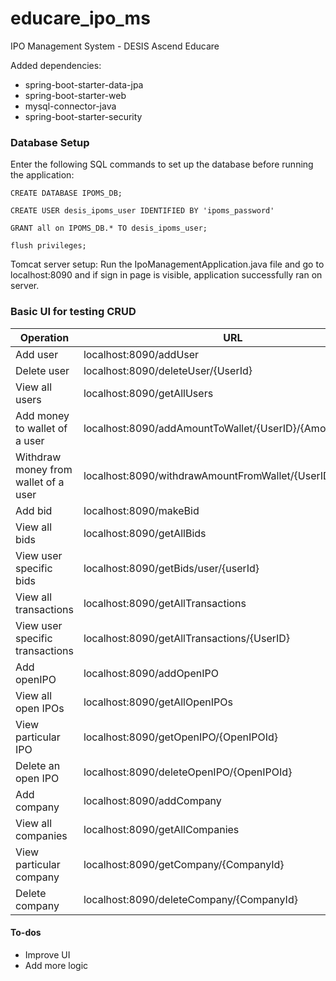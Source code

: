 # educare_ipo_ms
IPO Management System - DESIS Ascend Educare

Added dependencies:
  * spring-boot-starter-data-jpa
  * spring-boot-starter-web
  * mysql-connector-java
  * spring-boot-starter-security


### Database Setup

Enter the following SQL commands to set up the database before running the application:

`CREATE DATABASE IPOMS_DB;`

`CREATE USER desis_ipoms_user IDENTIFIED BY 'ipoms_password'`

`GRANT all on IPOMS_DB.* TO desis_ipoms_user;`

`flush privileges;`

Tomcat server setup:
Run the IpoManagementApplication.java file and go to localhost:8090 and if sign in page is visible, application successfully ran on server.

### Basic UI for testing CRUD 

| Operation                            | URL                                                       |
|--------------------------------------|-----------------------------------------------------------|
| Add user                             | localhost:8090/addUser                                    |
| Delete user                          | localhost:8090/deleteUser/{UserId}                        |
| View all users                       | localhost:8090/getAllUsers                                |
| Add money to wallet of a user        | localhost:8090/addAmountToWallet/{UserID}/{Amount}        |
| Withdraw money from wallet of a user | localhost:8090/withdrawAmountFromWallet/{UserID}/{Amount} |
| Add bid                              | localhost:8090/makeBid                                    |
| View all bids                        | localhost:8090/getAllBids                                 |
| View user specific bids              | localhost:8090/getBids/user/{userId}                      |
| View all transactions                | localhost:8090/getAllTransactions                         |
| View user specific transactions      | localhost:8090/getAllTransactions/{UserID}                |
| Add openIPO                          | localhost:8090/addOpenIPO                                 |
| View all open IPOs                   | localhost:8090/getAllOpenIPOs                             |
| View particular IPO                  | localhost:8090/getOpenIPO/{OpenIPOId}                     |
| Delete an open IPO                   | localhost:8090/deleteOpenIPO/{OpenIPOId}                  |
| Add company                          | localhost:8090/addCompany                                 |
| View all companies                   | localhost:8090/getAllCompanies                            |
| View particular company              | localhost:8090/getCompany/{CompanyId}                     |
| Delete company                       | localhost:8090/deleteCompany/{CompanyId}                  |


#### To-dos
- Improve UI
- Add more logic
